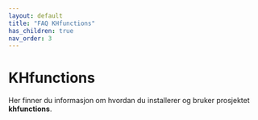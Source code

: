 ```yaml
---
layout: default
title: "FAQ KHfunctions"
has_children: true
nav_order: 3
---
```


# KHfunctions

Her finner du informasjon om hvordan du installerer og bruker prosjektet **khfunctions**.



